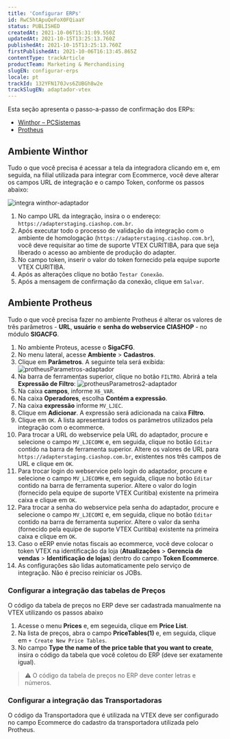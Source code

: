 ```yaml
---
title: 'Configurar ERPs'
id: RwC5htApuQeFoX0FQiaaY
status: PUBLISHED
createdAt: 2021-10-06T15:31:09.550Z
updatedAt: 2021-10-15T13:25:13.760Z
publishedAt: 2021-10-15T13:25:13.760Z
firstPublishedAt: 2021-10-06T16:13:45.865Z
contentType: trackArticle
productTeam: Marketing & Merchandising
slugEN: configurar-erps
locale: pt
trackId: 132YFN170Jvs6ZUBGh8w2e
trackSlugEN: adaptador-vtex
---
```


Esta seção apresenta o passo-a-passo de confirmação dos ERPs:

-  [Winthor – PCSistemas](#ambiente-winthor)
-  [Protheus](#ambiente-protheus)

## Ambiente Winthor

Tudo o que você precisa é acessar a tela da integradora clicando em  e, em seguida, na filial utilizada para integrar com Ecommerce, você deve alterar os campos URL de integração e o campo Token, conforme os passos abaixo:

![integra winthor-adaptador](//images.contentful.com/alneenqid6w5/32FkfE0nBRdrWM88p3enOA/7615e676fcc0f84f9a19d2a3e577ccc2/integra_winthor-adaptador.png)

1. No campo URL da integração, insira o o endereço: `https://adapterstaging.ciashop.com.br`. 
2. Após executar todo o processo de validação da integração com o ambiente de homologação (`https://adapterstaging.ciashop.com.br`), você deve requisitar ao time de suporte VTEX CURITIBA, para que seja liberado o acesso ao ambiente de produção do adapter.
3. No campo token, inserir o valor do token fornecido pela equipe suporte VTEX CURITIBA.
4. Após as alterações clique no botão `Testar Conexão`. 
5. Após a mensagem de confirmação da conexão, clique em `Salvar`.

## Ambiente Protheus

Tudo o que você precisa fazer no ambiente Protheus é alterar os valores  de três parâmetros - **URL**, **usuário** e **senha do webservice CIASHOP** - no módulo **SIGACFG**.

1. No ambiente Proteus, acesse o **SigaCFG**. 
2. No menu lateral, acesse **Ambiente** > **Cadastros**. 
3. Clique em **Parâmetros**. A seguinte tela será exibida:
![protheusParametros-adaptador](//images.contentful.com/alneenqid6w5/3aqBRHAGIDIeEuSJUTwPjm/c442a2efa4ea45d6040db8a9e6eeaa62/protheusParametros-adaptador.png)
4. Na barra de ferramentas superior, clique no botão `FILTRO`. Abrirá a tela **Expressão de Filtro**:
![protheusParametros2-adaptador](//images.ctfassets.net/alneenqid6w5/5RJ5621Oog3oUS5kzl1Siq/91d3daf359cb35448132f1c68191869d/protheusParametros2-adaptador.png)
5. Na caixa **campos**, informe `X6_VAR`.
6. Na caixa **Operadores**, escolha **Contém a expressão**.
7. Na caixa **expressão** informe `MV_LJEC`.
8. Clique em **Adicionar**. A expressão será adicionada na caixa **Filtro**.
9. Clique em `OK`. A lista apresentará todos os parâmetros utilizados pela integração com o ecommerce.
10. Para trocar a URL do webservice pela URL do adaptador, procure e selecione o campo `MV_LJECOMK` e, em seguida, clique no botão `Editar` contido na barra de ferramenta superior. Altere os valores de URL para `https://adapterstaging.ciashop.com.br`, existentes nos três campos de URL e clique em `OK`.
11. Para trocar login do webservice pelo login do adaptador, procure e selecione o campo `MV_LJECOMH` e, em seguida, clique no botão `Editar` contido na barra de ferramenta superior. Altere o valor do login (fornecido pela equipe de suporte VTEX Curitiba) existente na primeira caixa e clique em `OK`.
12. Para trocar a senha do webservice pela senha do adaptador, procure e selecione o campo `MV_LJECOMI` e, em seguida, clique no botão `Editar` contido na barra de ferramenta superior. Altere o valor da senha (fornecido pela equipe de suporte VTEX Curitiba) existente na primeira caixa e clique em `OK`.
13. Caso o eERP envie notas fiscais ao ecommerce, você deve colocar o token VTEX na identificação da loja (**Atualizações** > **Gerencia de vendas** > **Identificação de lojas**) dentro do campo **Token Ecommerce**.
14. As configurações são lidas automaticamente pelo serviço de integração. Não é preciso reiniciar os JOBs.

### Configurar a integração das tabelas de Preços

O código da tabela de preços no ERP deve ser cadastrada manualmente na VTEX utilizando os passos abaixo

1. Acesse o menu **Prices** e, em segeuida, clique em **Price List**.
2. Na lista de preços, abra o campo **PriceTables(1)** e, em seguida, clique em `+ Create New Price Tables`.
3. No campo **Type the name of the price table that you want to create**, insira o código da tabela que você coletou do ERP (deve ser exatamente igual).

> ⚠️ O código da tabela de preços no ERP deve conter letras e números.  

### Configurar a integração das Transportadoras

O código da Transportadora que é utilizada na VTEX deve ser configurado no campo Ecommerce do cadastro da transportadora utilizada pelo Protheus.
